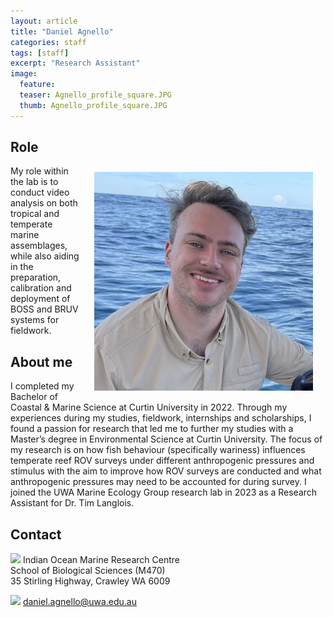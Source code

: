 ```yaml
---
layout: article
title: "Daniel Agnello"
categories: staff
tags: [staff]
excerpt: "Research Assistant"
image:
  feature: 
  teaser: Agnello_profile_square.JPG
  thumb: Agnello_profile_square.JPG
---
```

## Role
<img src='/images/Agnello_profile_square.JPG' align='right' width="350" hspace="20" vspace="10">
My role within the lab is to conduct video analysis on both tropical and temperate marine assemblages, while also aiding in the preparation, calibration and deployment of BOSS and BRUV systems for fieldwork. 

## About me
I completed my Bachelor of Coastal & Marine Science at Curtin University in 2022. Through my experiences during my studies, fieldwork, internships and scholarships, I found a passion for research that led me to further my studies with a Master’s degree in Environmental Science at Curtin University. The focus of my research is on how fish behaviour (specifically wariness) influences temperate reef ROV surveys under different anthropogenic pressures and stimulus with the aim to improve how ROV surveys are conducted and what anthropogenic pressures may need to be accounted for during survey. I joined the UWA Marine Ecology Group research lab in 2023 as a Research Assistant for Dr. Tim Langlois.

## Contact
<img src='/images/icons/building-regular.svg' width="15px"> Indian Ocean Marine Research Centre <br>
School of Biological Sciences (M470)<br>
35 Stirling Highway, Crawley WA 6009

<img src='/images/icons/envelope-regular.svg' width="15px"> <a href="mailto:00111876@uwa.edu.au"> daniel.agnello@uwa.edu.au</a><br>

